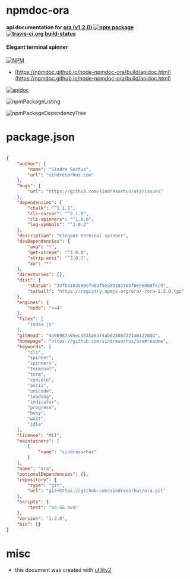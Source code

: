 # npmdoc-ora

#### api documentation for  [ora (v1.2.0)](https://github.com/sindresorhus/ora#readme)  [![npm package](https://img.shields.io/npm/v/npmdoc-ora.svg?style=flat-square)](https://www.npmjs.org/package/npmdoc-ora) [![travis-ci.org build-status](https://api.travis-ci.org/npmdoc/node-npmdoc-ora.svg)](https://travis-ci.org/npmdoc/node-npmdoc-ora)

#### Elegant terminal spinner

[![NPM](https://nodei.co/npm/ora.png?downloads=true&downloadRank=true&stars=true)](https://www.npmjs.com/package/ora)

- [https://npmdoc.github.io/node-npmdoc-ora/build/apidoc.html](https://npmdoc.github.io/node-npmdoc-ora/build/apidoc.html)

[![apidoc](https://npmdoc.github.io/node-npmdoc-ora/build/screenCapture.buildCi.browser.%252Ftmp%252Fbuild%252Fapidoc.html.png)](https://npmdoc.github.io/node-npmdoc-ora/build/apidoc.html)

![npmPackageListing](https://npmdoc.github.io/node-npmdoc-ora/build/screenCapture.npmPackageListing.svg)

![npmPackageDependencyTree](https://npmdoc.github.io/node-npmdoc-ora/build/screenCapture.npmPackageDependencyTree.svg)



# package.json

```json

{
    "author": {
        "name": "Sindre Sorhus",
        "url": "sindresorhus.com"
    },
    "bugs": {
        "url": "https://github.com/sindresorhus/ora/issues"
    },
    "dependencies": {
        "chalk": "^1.1.1",
        "cli-cursor": "^2.1.0",
        "cli-spinners": "^1.0.0",
        "log-symbols": "^1.0.2"
    },
    "description": "Elegant terminal spinner",
    "devDependencies": {
        "ava": "*",
        "get-stream": "^3.0.0",
        "strip-ansi": "^3.0.1",
        "xo": "*"
    },
    "directories": {},
    "dist": {
        "shasum": "32fb3183500efe83f5ea89101785f0ee6060fec9",
        "tarball": "https://registry.npmjs.org/ora/-/ora-1.2.0.tgz"
    },
    "engines": {
        "node": ">=4"
    },
    "files": [
        "index.js"
    ],
    "gitHead": "4a60987a95ecd53526a74ab62505d321a61220dd",
    "homepage": "https://github.com/sindresorhus/ora#readme",
    "keywords": [
        "cli",
        "spinner",
        "spinners",
        "terminal",
        "term",
        "console",
        "ascii",
        "unicode",
        "loading",
        "indicator",
        "progress",
        "busy",
        "wait",
        "idle"
    ],
    "license": "MIT",
    "maintainers": [
        {
            "name": "sindresorhus"
        }
    ],
    "name": "ora",
    "optionalDependencies": {},
    "repository": {
        "type": "git",
        "url": "git+https://github.com/sindresorhus/ora.git"
    },
    "scripts": {
        "test": "xo && ava"
    },
    "version": "1.2.0",
    "bin": {}
}
```



# misc
- this document was created with [utility2](https://github.com/kaizhu256/node-utility2)
